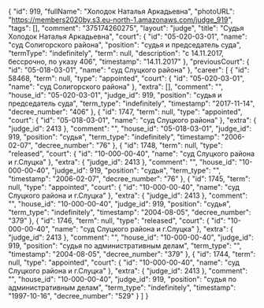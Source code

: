 {
    "id": 919,
    "fullName": "Холодок Наталья Аркадьевна",
    "photoURL": "https://members2020by.s3.eu-north-1.amazonaws.com/judge_919",
    "tags": [],
    "comment": "375174260275",
    "layout": "judge",
    "title": "Судья Холодок Наталья Аркадьевна",
    "court": {
        "id": "05-020-03-01",
        "name": "суд Солигорского района",
        "position": "судья и председатель суда",
        "termType": "indefinitely",
        "term": null,
        "description": "c 14.11.2017, бессрочно, по указу 406",
        "timestamp": "14.11.2017"
    },
    "previousCourt": {
        "id": "05-018-03-01",
        "name": "суд Слуцкого района"
    },
    "career": [
        {
            "id": 58468,
            "term": null,
            "type": "appointed",
            "court": {
                "id": "05-020-03-01",
                "name": "суд Солигорского района"
            },
            "extra": [],
            "comment": "",
            "house_id": "05-020-03-01",
            "judge_id": 919,
            "position": "судья и председатель суда",
            "term_type": "indefinitely",
            "timestamp": "2017-11-14",
            "decree_number": "406"
        },
        {
            "id": 1747,
            "term": null,
            "type": "appointed",
            "court": {
                "id": "05-018-03-01",
                "name": "суд Слуцкого района"
            },
            "extra": {
                "judge_id": 2413
            },
            "comment": "",
            "house_id": "05-018-03-01",
            "judge_id": 919,
            "position": "судья",
            "term_type": "indefinitely",
            "timestamp": "2006-02-07",
            "decree_number": "76"
        },
        {
            "id": 1748,
            "term": null,
            "type": "released",
            "court": {
                "id": "10-000-00-40",
                "name": "суд Слуцкого района и г.Слуцка"
            },
            "extra": {
                "judge_id": 2413
            },
            "comment": "",
            "house_id": "10-000-00-40",
            "judge_id": 919,
            "position": "судья",
            "term_type": "",
            "timestamp": "2006-02-07",
            "decree_number": "76"
        },
        {
            "id": 1745,
            "term": null,
            "type": "appointed",
            "court": {
                "id": "10-000-00-40",
                "name": "суд Слуцкого района и г.Слуцка"
            },
            "extra": {
                "judge_id": 2413
            },
            "comment": "",
            "house_id": "10-000-00-40",
            "judge_id": 919,
            "position": "судья",
            "term_type": "indefinitely",
            "timestamp": "2004-08-05",
            "decree_number": "379"
        },
        {
            "id": 1746,
            "term": null,
            "type": "released",
            "court": {
                "id": "10-000-00-40",
                "name": "суд Слуцкого района и г.Слуцка"
            },
            "extra": {
                "judge_id": 2413
            },
            "comment": "",
            "house_id": "10-000-00-40",
            "judge_id": 919,
            "position": "судья по административным делам",
            "term_type": "",
            "timestamp": "2004-08-05",
            "decree_number": "379"
        },
        {
            "id": 1744,
            "term": null,
            "type": "appointed",
            "court": {
                "id": "10-000-00-40",
                "name": "суд Слуцкого района и г.Слуцка"
            },
            "extra": {
                "judge_id": 2413
            },
            "comment": "",
            "house_id": "10-000-00-40",
            "judge_id": 919,
            "position": "судья по административным делам",
            "term_type": "indefinitely",
            "timestamp": "1997-10-16",
            "decree_number": "529"
        }
    ]
}